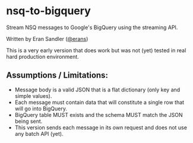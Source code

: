 # nsq-to-bigquery
Stream NSQ messages to Google's BigQuery using the streaming API.

Written by Eran Sandler ([@erans](https://twitter.com/erans))


This is a very early version that does work but was not (yet) tested in real hard production environment.

## Assumptions / Limitations:
- Message body is a valid JSON that is a flat dictionary (only key and simple values).
- Each message must contain data that will constitute a single row that will go into BigQuery.
- BigQuery table MUST exists and the schema MUST match the JSON being sent.
- This version sends each message in its own request and does not use any batch API (yet).


